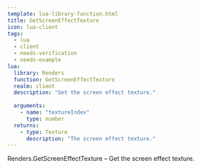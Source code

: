 ```yaml
---
template: lua-library-function.html
title: GetScreenEffectTexture
icon: lua-client
tags:
  - lua
  - client
  - needs-verification
  - needs-example
lua:
  library: Renders
  function: GetScreenEffectTexture
  realm: client
  description: "Get the screen effect texture."
  
  arguments:
    - name: "textureIndex"
      type: number
  returns:
    - type: Texture
      description: "The screen effect texture."
---
```


<div class="lua__search__keywords">
Renders.GetScreenEffectTexture &#x2013; Get the screen effect texture.
</div>
